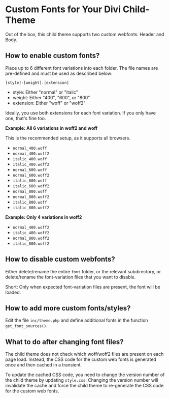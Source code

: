 # Custom Fonts for Your Divi Child-Theme

Out of the box, this child theme supports two custom webfonts: Header and Body.

## How to enable custom fonts?

Place up to 6 different font variations into each folder. The file names are pre-defined and must be used as described below:

`[style]-[weight].[extension]`

* style: Either "normal" or "italic"
* weight: Either "400", "600", or "800"
* extension: Either "woff" or "woff2"

Ideally, you use both extensions for each font variation. If you only have one, that's fine too.

**Example: All 6 variations in woff2 and woff**

This is the recommended setup, as it supports all browsers.

- `normal_400.woff`
- `normal_400.woff2`
- `italic_400.woff`
- `italic_400.woff2`
- `normal_600.woff`
- `normal_600.woff2`
- `italic_600.woff`
- `italic_600.woff2`
- `normal_800.woff`
- `normal_800.woff2`
- `italic_800.woff`
- `italic_800.woff2`

**Example: Only 4 variations in woff2**

- `normal_400.woff2`
- `italic_400.woff2`
- `normal_800.woff2`
- `italic_800.woff2`

## How to disable custom webfonts?

Either delete/rename the entire `font` folder, or the relevant subdirectory, or delete/rename the font-variation files that you want to disable.

Short: Only when expected font-variation files are present, the font will be loaded.

## How to add more custom fonts/styles?

Edit the file `inc/theme.php` and define additional fonts in the function `get_font_sources()`.

## What to do after changing font files?

The child theme does not check which woff/woff2 files are present on each page load. Instead, the CSS code for the custom web fonts is generated once and then cached in a transient.

To update the cached CSS code, you need to change the version number of the child theme by updating `style.css`: Changing the version number will invalidate the cache and force the child theme to re-generate the CSS code for the custom web fonts.
